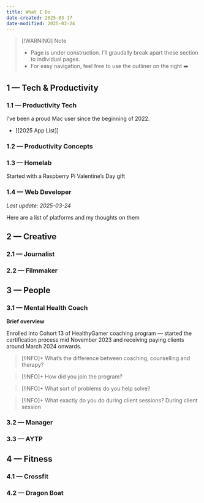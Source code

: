 ```yaml
---
title: What I Do
date-created: 2025-03-17
date-modified: 2025-03-24
---
```


> [!WARNING] Note
>
> - Page is under construction. I’ll graudally break apart these section to individual pages.
> - For easy navigation, feel free to use the outliner on the right ➡️

## 1 — Tech & Productivity

### 1.1 — Productivity Tech

I’ve been a proud Mac user since the beginning of 2022.

- [[2025 App List]]

### 1.2 — Productivity Concepts

### 1.3 — Homelab

Started with a Raspberry Pi Valentine’s Day gift

### 1.4 — Web Developer

_Last update: 2025-03-24_

Here are a list of platforms and my thoughts on them

## 2 — Creative

### 2.1 — Journalist

### 2.2 — Filmmaker

## 3 — People

### 3.1 — Mental Health Coach

**Brief overview**

Enrolled into Cohort 13 of HealthyGamer coaching program — started the certification process mid November 2023 and receiving paying clients around March 2024 onwards.

> [!INFO]+ What’s the difference between coaching, counselling and therapy?

> [!INFO]+ How did you join the program?

> [!INFO]+ What sort of problems do you help solve?

> [!INFO]+ What exactly do you do during client sessions?
> During client session

### 3.2 — Manager

### 3.3 — AYTP

## 4 — Fitness

### 4.1 — Crossfit

### 4.2 — Dragon Boat
